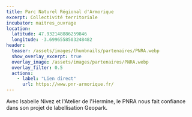 ```yaml
---
title: Parc Naturel Régional d'Armorique
excerpt: Collectivité territoriale
incubator: maitres_ouvrage
location:
  latitude: 47.932148886259846
  longitude: -3.6996558503248482
header:
  teaser: /assets/images/thumbnails/partenaires/PNRA.webp
  show_overlay_excerpt: true
  overlay_image: /assets/images/partenaires/PNRA.webp
  overlay_filter: 0.5
  actions:
    - label: "Lien direct"
      url: https://www.pnr-armorique.fr/
---
```


Avec Isabelle Nivez et l'Atelier de l'Hermine, le PNRA nous fait confiance dans son projet de labellisation Geopark.
